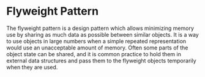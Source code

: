 Flyweight Pattern
=================

The flyweight pattern is a design pattern which allows minimizing memory use by sharing as much data as possible between similar objects. It is a way to use objects in large numbers when a simple repeated representation would use an unacceptable amount of memory. Often some parts of the object state can be shared, and it is common practice to hold them in external data structures and pass them to the flyweight objects temporarily when they are used.